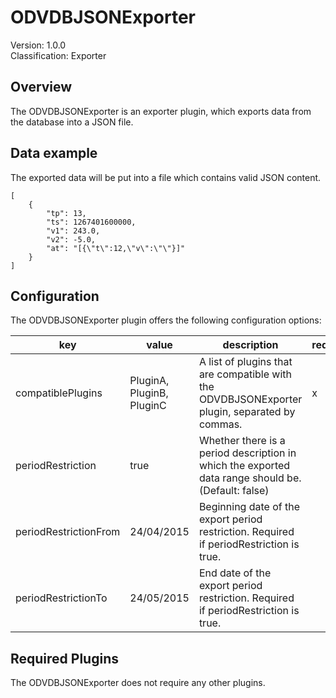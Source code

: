 # ODVDBJSONExporter
Version: 1.0.0  
Classification: Exporter

Overview
-----
The ODVDBJSONExporter is an exporter plugin, which exports data from the database into a JSON file.

Data example
-----
The exported data will be put into a file which contains valid JSON content.
```
[
    {
        "tp": 13,
        "ts": 1267401600000,
        "v1": 243.0,
        "v2": -5.0,
        "at": "[{\"t\":12,\"v\":\"\"}]"
    }
]
```

Configuration
-----
The ODVDBJSONExporter plugin offers the following configuration options:

| key  | value | description | required |
| ------------- | ------------- |  ------------- | ------------- |
| compatiblePlugins | PluginA, PluginB, PluginC | A list of plugins that are compatible with the ODVDBJSONExporter plugin, separated by commas. | x
| periodRestriction | true | Whether there is a period description in which the exported data range should be. (Default: false) | 
| periodRestrictionFrom | 24/04/2015 | Beginning date of the export period restriction. Required if periodRestriction is true. | 
| periodRestrictionTo | 24/05/2015 | End date of the export period restriction. Required if periodRestriction is true. | 

Required Plugins
-----
The ODVDBJSONExporter does not require any other plugins.


 